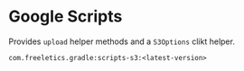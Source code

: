 # Google Scripts

Provides `upload` helper methods and a `S3Options` clikt helper.

```
com.freeletics.gradle:scripts-s3:<latest-version>
```
